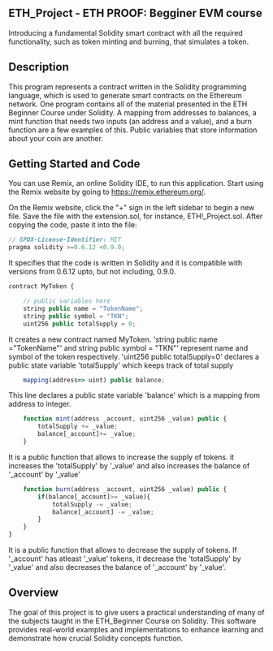 ## ETH_Project - ETH PROOF: Begginer EVM course

Introducing a fundamental Solidity smart contract with all the required functionality, such as token minting and burning, that simulates a token.


## Description

This program represents a contract written in the Solidity programming language, which is used to generate smart contracts on the Ethereum network. One program contains all of the material presented in the ETH Beginner Course under Solidity. A mapping from addresses to balances, a mint function that needs two inputs (an address and a value), and a burn function are a few examples of this. Public variables that store information about your coin are another.



## Getting Started and Code

You can use Remix, an online Solidity IDE, to run this application. Start using the Remix website by going to https://remix.ethereum.org/.

On the Remix website, click the "+" sign in the left sidebar to begin a new file. Save the file with the extension.sol, for instance, ETH!_Project.sol. After copying the code, paste it into the file:

```javascript
// SPDX-License-Identifier: MIT
pragma solidity >=0.6.12 <0.9.0;
```
It specifies that the code is written in Solidity and it is compatible with versions from 0.6.12 upto, but not including, 0.9.0.

```javascript
contract MyToken {

    // public variables here
    string public name = "TokenName";
    string public symbol = "TKN";
    uint256 public totalSupply = 0;
```
It creates a new contract named MyToken. 'string public name ="TokenName"' and string public symbol = "TKN"' represent name and symbol of the token respectively. 'uint256 public totalSupply=0' declares a public state variable 'totalSupply' which keeps track of total supply

```javascript
    mapping(address=> uint) public balance;
```
This line declares a public state variable 'balance' which is a mapping from address to integer.

```javascript
    function mint(address _account, uint256 _value) public {
        totalSupply += _value;
        balance[_account]+= _value;
    }
```
It is a public function that allows to increase the supply of tokens.  it increases the 'totalSupply' by '_value' and also increases the balance of '_account' by '_value'

```javascript
    function burn(address _account, uint256 _value) public {
        if(balance[_account]>= _value){
            totalSupply -= _value;
            balance[_account] -= _value;
        }
    }
}
```
It is a public function that allows to decrease the supply of tokens. If '_account' has atleast '_value' tokens, it decrease the 'totalSupply' by '_value' and also decreases the balance of '_account' by '_value'.

## Overview

The goal of this project is to give users a practical understanding of many of the subjects taught in the ETH_Beginner Course on Solidity. This software provides real-world examples and implementations to enhance learning and demonstrate how crucial Solidity concepts function.


